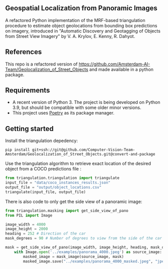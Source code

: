 ## Geospatial Localization from Panoramic Images

A refactored Python implementation of the MRF-based triangulation procedure to estimate object geolocations from bounding box predictions on imagery, introduced in "Automatic Discovery and Geotagging of Objects from Street View Imagery" by V. A. Krylov, E. Kenny, R. Dahyot.

## References
This repo is a refactored version of https://github.com/Amsterdam-AI-Team/Geolocalization_of_Street_Objects and made available in a python package.

## Requirements

- A recent version of Python 3. The project is being developed on Python 3.9, but should be compatible with some older minor versions.
- This project uses [Poetry](https://python-poetry.org/) as its package manager.

## Getting started


Install the triangulation depedency:

```shell
pip install git+ssh://git@github.com/Computer-Vision-Team-Amsterdam/Geolocalization_of_Street_Objects.git@convert-and-package
```

Use the triangulation algorithm to retrieve exact location of the desired object from a COCO predictions file
:
```python
from triangulation.triangulation import triangulate
input_file = "data/coco_instances_results.json"
output_file = "output/object_locations.csv"
triangulate(input_file, output_file)
```

There is also code to only get the side view of a panoramic image:
```python
from triangulation.masking import get_side_view_of_pano
from PIL import Image

image_width = 4000
image_height = 2000
heading = 252 # Direction of the car
mask_degrees = 90 # Number of degrees to view from the side of the car

mask = get_side_view_of_pano(image_width, image_height, heading, mask_degrees)
    with Image.open('../examples/panorama_4000.jpeg') as source_image:
        masked_image = mask_image(source_image, mask)
        masked_image.save("../examples/panorama_4000_masked.jpeg", "jpeg")
```